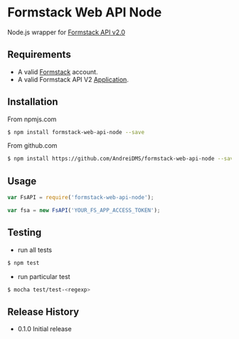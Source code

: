 # Formstack Web API Node
Node.js wrapper for [Formstack API v2.0](http://developers.formstack.com/v2.0/docs)

## Requirements
* A valid [Formstack](http://www.formstack.com) account.
* A valid Formstack API V2 [Application](https://www.formstack.com/admin/applications/add).

## Installation
From npmjs.com
```bash
$ npm install formstack-web-api-node --save
```
From github.com
```bash
$ npm install https://github.com/AndreiDMS/formstack-web-api-node --save
```

## Usage
```javascript
var FsAPI = require('formstack-web-api-node');

var fsa = new FsAPI('YOUR_FS_APP_ACCESS_TOKEN');
```

## Testing
- run all tests
```bash
$ npm test
```
- run particular test
```bash
$ mocha test/test-<regexp>
```

## Release History
* 0.1.0 Initial release